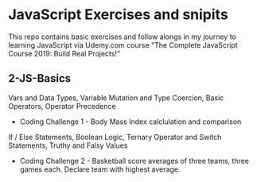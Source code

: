 # JavaScript Exercises and snipits
This repo contains basic exercises and follow alongs in my journey to learning JavaScript via Udemy.com course "The Complete JavaScript Course 2019: Build Real Projects!"

## 2-JS-Basics 
Vars and Data Types, Variable Mutation and Type Coercion, Basic Operators, Operator Precedence
* Coding Challenge 1 - Body Mass Index calclulation and comparison

If / Else Statements, Boolean Logic, Ternary Operator and Switch Statements, Truthy and Falsy Values
* Coding Challenge 2 - Basketball score averages of three teams, three games each.  Declare team with highest average.

